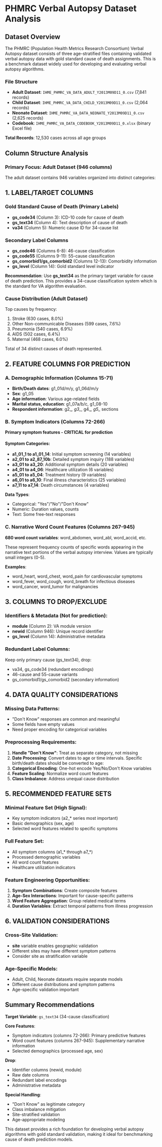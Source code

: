 # PHMRC Verbal Autopsy Dataset Analysis

## Dataset Overview

The PHMRC (Population Health Metrics Research Consortium) Verbal Autopsy dataset consists of three age-stratified files containing validated verbal autopsy data with gold standard cause of death assignments. This is a benchmark dataset widely used for developing and evaluating verbal autopsy algorithms.

### File Structure
- **Adult Dataset**: `IHME_PHMRC_VA_DATA_ADULT_Y2013M09D11_0.csv` (7,841 records)
- **Child Dataset**: `IHME_PHMRC_VA_DATA_CHILD_Y2013M09D11_0.csv` (2,064 records)  
- **Neonate Dataset**: `IHME_PHMRC_VA_DATA_NEONATE_Y2013M09D11_0.csv` (2,625 records)
- **Codebook**: `IHME_PHMRC_VA_DATA_CODEBOOK_Y2013M09D11_0.xlsx` (binary Excel file)

**Total Records**: 12,530 cases across all age groups

## Column Structure Analysis

### Primary Focus: Adult Dataset (946 columns)

The adult dataset contains 946 variables organized into distinct categories:

## 1. LABEL/TARGET COLUMNS

### Gold Standard Cause of Death (Primary Labels)
- **gs_code34** (Column 3): ICD-10 code for cause of death
- **gs_text34** (Column 4): Text description of cause of death 
- **va34** (Column 5): Numeric cause ID for 34-cause list

### Secondary Label Columns
- **gs_code46** (Columns 6-8): 46-cause classification
- **gs_code55** (Columns 9-11): 55-cause classification  
- **gs_comorbid1/gs_comorbid2** (Columns 12-13): Comorbidity information
- **gs_level** (Column 14): Gold standard level indicator

**Recommendation**: Use **gs_text34** as the primary target variable for cause of death prediction. This provides a 34-cause classification system which is the standard for VA algorithm evaluation.

### Cause Distribution (Adult Dataset)
Top causes by frequency:
1. Stroke (630 cases, 8.0%)
2. Other Non-communicable Diseases (599 cases, 7.6%)
3. Pneumonia (540 cases, 6.9%)
4. AIDS (502 cases, 6.4%)
5. Maternal (468 cases, 6.0%)

Total of 34 distinct causes of death represented.

## 2. FEATURE COLUMNS FOR PREDICTION

### A. Demographic Information (Columns 15-71)
- **Birth/Death dates**: g1_01d/m/y, g1_06d/m/y
- **Sex**: g1_05 
- **Age information**: Various age-related fields
- **Marital status, education**: g1_07a/b/c, g1_08-10
- **Respondent information**: g2_*, g3_*, g4_*, g5_* sections

### B. Symptom Indicators (Columns 72-266) 
**Primary symptom features - CRITICAL for prediction**

#### Symptom Categories:
- **a1_01_1 to a1_01_14**: Initial symptom screening (14 variables)
- **a2_01 to a2_87_10b**: Detailed symptom inquiry (188 variables)
- **a3_01 to a3_20**: Additional symptom details (20 variables) 
- **a4_01 to a4_06**: Healthcare utilization (6 variables)
- **a5_01 to a5_04**: Treatment history (9 variables)
- **a6_01 to a6_10**: Final illness characteristics (25 variables)
- **a7_11 to a7_14**: Death circumstances (4 variables)

**Data Types**: 
- Categorical: "Yes"/"No"/"Don't Know"
- Numeric: Duration values, counts
- Text: Some free-text responses

### C. Narrative Word Count Features (Columns 267-945)
**680 word count variables**: word_abdomen, word_abl, word_accid, etc.

These represent frequency counts of specific words appearing in the narrative text portions of the verbal autopsy interview. Values are typically small integers (0-5).

**Examples**:
- word_heart, word_chest, word_pain for cardiovascular symptoms
- word_fever, word_cough, word_breath for infectious diseases
- word_cancer, word_tumor for malignancies

## 3. COLUMNS TO DROP/EXCLUDE

### Identifiers & Metadata (Not for prediction):
- **module** (Column 2): VA module version
- **newid** (Column 946): Unique record identifier
- **gs_level** (Column 14): Administrative metadata


### Redundant Label Columns:
Keep only primary cause (gs_text34), drop:
- va34, gs_code34 (redundant encodings)
- 46-cause and 55-cause variants
- gs_comorbid1/gs_comorbid2 (secondary information)

## 4. DATA QUALITY CONSIDERATIONS

### Missing Data Patterns:
- "Don't Know" responses are common and meaningful
- Some fields have empty values
- Need proper encoding for categorical variables

### Preprocessing Requirements:
1. **Handle "Don't Know"**: Treat as separate category, not missing
2. **Date Processing**: Convert dates to age or time intervals. Specific birth/death dates should be converted to age:
3. **Categorical Encoding**: One-hot encode Yes/No/Don't Know variables
4. **Feature Scaling**: Normalize word count features
5. **Class Imbalance**: Address unequal cause distribution

## 5. RECOMMENDED FEATURE SETS

### Minimal Feature Set (High Signal):
- Key symptom indicators (a2_* series most important)
- Basic demographics (sex, age)
- Selected word features related to specific symptoms

### Full Feature Set:
- All symptom columns (a1_* through a7_*)
- Processed demographic variables
- All word count features
- Healthcare utilization indicators

### Feature Engineering Opportunities:
1. **Symptom Combinations**: Create composite features
2. **Age-Sex Interactions**: Important for cause-specific patterns
3. **Word Feature Aggregation**: Group related medical terms
4. **Duration Variables**: Extract temporal patterns from illness progression

## 6. VALIDATION CONSIDERATIONS

### Cross-Site Validation:
- **site** variable enables geographic validation
- Different sites may have different symptom patterns
- Consider site as stratification variable

### Age-Specific Models:
- Adult, Child, Neonate datasets require separate models
- Different cause distributions and symptom patterns
- Age-specific validation important

## Summary Recommendations

**Target Variable**: `gs_text34` (34-cause classification)

**Core Features**:
- Symptom indicators (columns 72-266): Primary predictive features
- Word count features (columns 267-945): Supplementary narrative information
- Selected demographics (processed age, sex)

**Drop**:
- Identifier columns (newid, module)
- Raw date columns
- Redundant label encodings
- Administrative metadata

**Special Handling**:
- "Don't Know" as legitimate category
- Class imbalance mitigation
- Site-stratified validation
- Age-appropriate modeling

This dataset provides a rich foundation for developing verbal autopsy algorithms with gold standard validation, making it ideal for benchmarking cause of death prediction models.